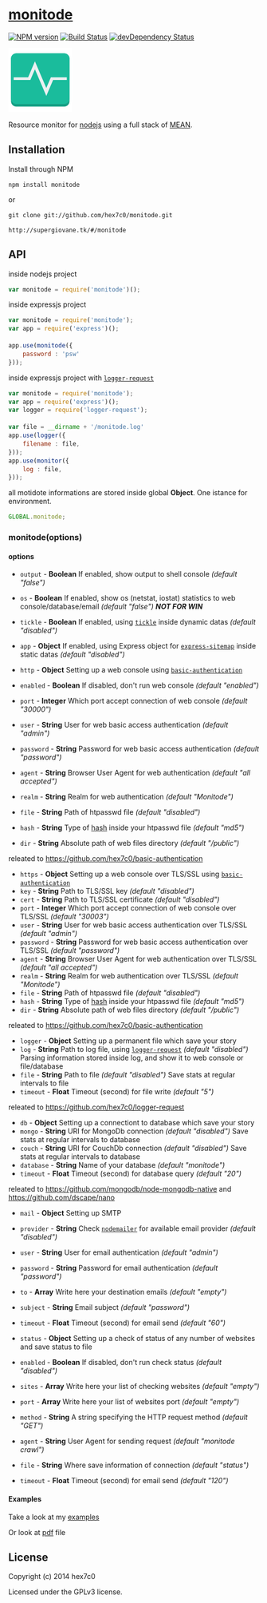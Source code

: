 # [monitode](http://supergiovane.tk/#/monitode)
[![NPM version](https://badge.fury.io/js/monitode.svg)](http://badge.fury.io/js/monitode)
[![Build Status](https://travis-ci.org/hex7c0/monitode.svg?branch=master)](https://travis-ci.org/hex7c0/monitode)
[![devDependency Status](https://david-dm.org/hex7c0/monitode/dev-status.svg)](https://david-dm.org/hex7c0/monitode#info=devDependencies)

[![monitode logo](https://raw.githubusercontent.com/hex7c0/monitode/master/public/logo.png)](https://hex7c0.github.io/monitode/)

Resource monitor for [nodejs](http://nodejs.org) using a full stack of [MEAN](http://en.wikipedia.org/wiki/MEAN).

## Installation

Install through NPM

```
npm install monitode
```
or
```
git clone git://github.com/hex7c0/monitode.git
```
```
http://supergiovane.tk/#/monitode
```

## API

inside nodejs project
```js
var monitode = require('monitode')();
```
inside expressjs project
```js
var monitode = require('monitode');
var app = require('express')();

app.use(monitode({
    password : 'psw'
}));
```

inside expressjs project with [`logger-request`](https://github.com/hex7c0/logger-request)
```js
var monitode = require('monitode');
var app = require('express')();
var logger = require('logger-request');

var file = __dirname + '/monitode.log'
app.use(logger({
    filename : file,
}));
app.use(monitor({
    log : file,
}));
```
all motidote informations are stored inside global **Object**.
One istance for environment.
```js
GLOBAL.monitode;
```

### monitode(options)

#### options

 - `output` - **Boolean** If enabled, show output to shell console *(default "false")*
 - `os` - **Boolean** If enabled, show os (netstat, iostat) statistics to web console/database/email *(default "false")* **_NOT FOR WIN_**
 - `tickle` - **Boolean** If enabled, using [`tickle`](https://github.com/hex7c0/tickle) inside dynamic datas *(default "disabled")*
 - `app` - **Object** If enabled, using Express object for [`express-sitemap`](https://github.com/hex7c0/express-sitemap) inside static datas *(default "disabled")*
 
 
 
 - `http` - **Object** Setting up a web console using [`basic-authentication`](https://github.com/hex7c0/basic-authentication)
  - `enabled` - **Boolean** If disabled, don't run web console *(default "enabled")*
  - `port` - **Integer** Which port accept connection of web console *(default "30000")*
  - `user` - **String** User for web basic access authentication *(default "admin")*
  - `password` - **String** Password for web basic access authentication *(default "password")*
  - `agent` - **String** Browser User Agent for web authentication *(default "all accepted")*
  - `realm` - **String** Realm for web authentication *(default "Monitode")*
  - `file` - **String** Path of htpasswd file *(default "disabled")*
  - `hash` - **String** Type of [hash](http://nodejs.org/api/crypto.html#crypto_crypto_createhash_algorithm) inside your htpasswd file *(default "md5")*
  - `dir` - **String** Absolute path of web files directory *(default "/public")*
 
  releated to https://github.com/hex7c0/basic-authentication
 
 - `https` - **Object** Setting up a web console over TLS/SSL using [`basic-authentication`](https://github.com/hex7c0/basic-authentication)
  - `key` - **String** Path to TLS/SSL key *(default "disabled")*
  - `cert` - **String** Path to TLS/SSL certificate *(default "disabled")*
  - `port` - **Integer** Which port accept connection of web console over TLS/SSL *(default "30003")*
  - `user` - **String** User for web basic access authentication over TLS/SSL *(default "admin")*
  - `password` - **String** Password for web basic access authentication over TLS/SSL *(default "password")*
  - `agent` - **String** Browser User Agent for web authentication over TLS/SSL *(default "all accepted")*
  - `realm` - **String** Realm for web authentication over TLS/SSL *(default "Monitode")*
  - `file` - **String** Path of htpasswd file *(default "disabled")*
  - `hash` - **String** Type of [hash](http://nodejs.org/api/crypto.html#crypto_crypto_createhash_algorithm) inside your htpasswd file *(default "md5")*
  - `dir` - **String** Absolute path of web files directory *(default "/public")*
 
  releated to https://github.com/hex7c0/basic-authentication
 
 - `logger` - **Object** Setting up a permanent file which save your story
  - `log` - **String** Path to log file, using [`logger-request`](https://github.com/hex7c0/logger-request) *(default "disabled")* Parsing information stored inside log, and show it to web console or file/database
  - `file` - **String** Path to file *(default "disabled")* Save stats at regular intervals to file
  - `timeout` - **Float** Timeout (second) for file write *(default "5")*
 
  releated to https://github.com/hex7c0/logger-request
 
 - `db` - **Object** Setting up a connectiont to database which save your story
  - `mongo` - **String** URI for MongoDb connection *(default "disabled")* Save stats at regular intervals to database
  - `couch` - **String** URI for CouchDb connection *(default "disabled")* Save stats at regular intervals to database
  - `database` - **String** Name of your database *(default "monitode")*
  - `timeout` - **Float** Timeout (second) for database query *(default "20")*
 
  releated to https://github.com/mongodb/node-mongodb-native and https://github.com/dscape/nano
 
 - `mail` - **Object** Setting up SMTP
  - `provider` - **String** Check [`nodemailer`](https://github.com/andris9/nodemailer#well-known-services-for-smtp) for available email provider *(default "disabled")*
  - `user` - **String** User for email authentication *(default "admin")*
  - `password` - **String** Password for email authentication *(default "password")*
  - `to` - **Array** Write here your destination emails *(default "empty")*
  - `subject` - **String** Email subject *(default "password")*
  - `timeout` - **Float** Timeout (second) for email send *(default "60")*
 
 
 
 - `status` - **Object** Setting up a check of status of any number of websites and save status to file
  - `enabled` - **Boolean** If disabled, don't run check status *(default "disabled")*
  - `sites` - **Array** Write here your list of checking websites *(default "empty")*
  - `port` - **Array** Write here your list of websites port *(default "empty")*
  - `method` - **String** A string specifying the HTTP request method *(default "GET")*
  - `agent` - **String** User Agent for sending request *(default "monitode crawl")*
  - `file` - **String** Where save information of connection *(default "status")*
  - `timeout` - **Float** Timeout (second) for email send *(default "120")*

#### Examples

Take a look at my [examples](https://github.com/hex7c0/monitode/tree/master/examples)

Or look at [pdf](https://github.com/hex7c0/monitode/raw/master/examples/monitode.pdf) file

## License
Copyright (c) 2014 hex7c0

Licensed under the GPLv3 license.
